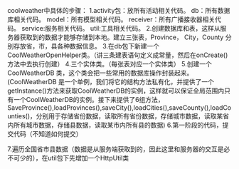 coolweather中具体的步骤：
1.activity包：放所有活动相关代码。 db：所有数据库相关代码。  model：所有模型相关代码。 receiver：所有广播接收器相关代码。  service:服务相关代码。 util:工具相关代码。 
2.创建数据库和表，这样从服务器获取到的数据才能够存储到本地。建立三张表，Province， City，County 分别存放省，市，县各种数据信息。
3.在db包下新建一个CoolWeatherOpenHelper类。（讲三条建表语句定义成常量，然后在onCreate()方法中去执行创建）
4.三个实体类。（每张表对应一个实体类）
5.创建一个CoolWeatherDB 类，这个类会把一些常用的数据库操作封装起来。(CoolWeatherDB 是一个单例，我们将它的结构方法私有化，并提供了一个getInstance()方法来获取CoolWeatherDB的实例，这样就可以保证全局范围内只有一个CoolWeatherDB的实例。接下来提供了6组方法，SaveProvince(),loadProvinces(),saveCity(),loadCities(),saveCounty(),loadCounties()，分别用于存储省份数据，读取所有省份数据，存储城市数据，读取某省内所有城市数据，存储县数据，读取某市内所有县的数据)
6.第一阶段的代码，提交代码（不知道如何提交）



7.遍历全国省市县数据（数据是从服务端获取到的，因此这里和服务器的交互是必不可少的），在util包下先增加一个HttpUtil类

